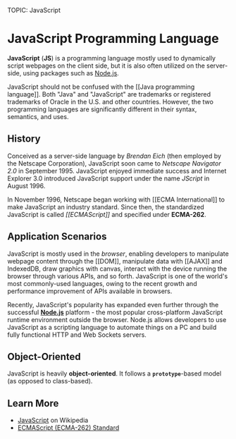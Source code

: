 TOPIC: JavaScript

# JavaScript Programming Language

**JavaScript** (**JS**) is a programming language mostly used to dynamically script webpages on the client
side, but it is also often utilized on the server-side, using packages such as [Node.js](http://nodejs.org/).

JavaScript should not be confused with the [[Java programming language]].
Both "Java" and
"JavaScript" are trademarks or registered trademarks of Oracle in the U.S. and other countries.
However, the two programming languages are significantly different in their syntax, semantics, and uses.

## History

Conceived as a server-side language by *Brendan Eich* (then employed by the Netscape Corporation),
JavaScript soon came to *Netscape Navigator 2.0* in September 1995. JavaScript enjoyed immediate success
and Internet Explorer 3.0 introduced JavaScript support under the name *JScript* in August 1996.

In November 1996, Netscape began working with [[ECMA International]] to make JavaScript an industry
standard. Since then, the standardized JavaScript is called *[[ECMAScript]]* and specified under **ECMA-262**.

## Application Scenarios

JavaScript is mostly used in the *browser*, enabling developers to manipulate webpage content through
the [[DOM]], manipulate data with [[AJAX]] and IndexedDB, draw graphics with canvas, interact with
the device running the browser through various APIs, and so forth. JavaScript is one of the world's most
commonly-used languages, owing to the recent growth and performance
improvement of APIs available in browsers.

Recently, JavaScript's popularity has expanded even further through the successful **[Node.js](http://nodejs.org/)**
platform - the most popular cross-platform JavaScript runtime environment outside the browser.
Node.js allows developers to use JavaScript as a scripting language to automate things on a PC and
build fully functional HTTP and Web Sockets servers.

## Object-Oriented

JavaScript is heavily **object-oriented**. It follows a **`prototype`**-based model (as opposed to class-based).

## Learn More

- [JavaScript](https://en.wikipedia.org/wiki/JavaScript) on Wikipedia
- [ECMAScript (ECMA-262) Standard](http://www.ecma-international.org/publications/standards/Ecma-262.htm)
